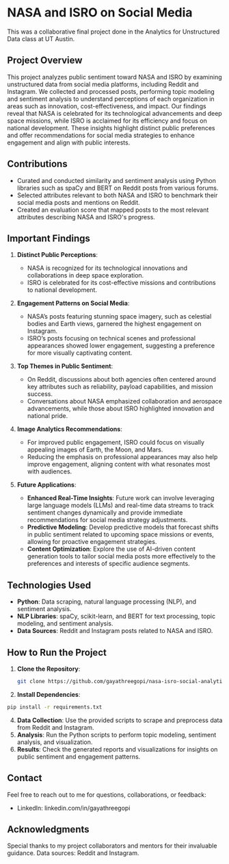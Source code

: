 # NASA and ISRO on Social Media

This was a collaborative final project done in the Analytics for Unstructured Data class at UT Austin.

## Project Overview

This project analyzes public sentiment toward NASA and ISRO by examining unstructured data from social media platforms, including Reddit and Instagram. We collected and processed posts, performing topic modeling and sentiment analysis to understand perceptions of each organization in areas such as innovation, cost-effectiveness, and impact. Our findings reveal that NASA is celebrated for its technological advancements and deep space missions, while ISRO is acclaimed for its efficiency and focus on national development. These insights highlight distinct public preferences and offer recommendations for social media strategies to enhance engagement and align with public interests.

## Contributions

- Curated and conducted similarity and sentiment analysis using Python libraries such as spaCy and BERT on Reddit posts from various forums.
- Selected attributes relevant to both NASA and ISRO to benchmark their social media posts and mentions on Reddit.
- Created an evaluation score that mapped posts to the most relevant attributes describing NASA and ISRO's progress.

## Important Findings

1. **Distinct Public Perceptions**:
   - NASA is recognized for its technological innovations and collaborations in deep space exploration.
   - ISRO is celebrated for its cost-effective missions and contributions to national development.

2. **Engagement Patterns on Social Media**:
   - NASA’s posts featuring stunning space imagery, such as celestial bodies and Earth views, garnered the highest engagement on Instagram.
   - ISRO’s posts focusing on technical scenes and professional appearances showed lower engagement, suggesting a preference for more visually captivating content.

3. **Top Themes in Public Sentiment**:
   - On Reddit, discussions about both agencies often centered around key attributes such as reliability, payload capabilities, and mission success.
   - Conversations about NASA emphasized collaboration and aerospace advancements, while those about ISRO highlighted innovation and national pride.

4. **Image Analytics Recommendations**:
   - For improved public engagement, ISRO could focus on visually appealing images of Earth, the Moon, and Mars.
   - Reducing the emphasis on professional appearances may also help improve engagement, aligning content with what resonates most with audiences.

5. **Future Applications**:
   - **Enhanced Real-Time Insights**: Future work can involve leveraging large language models (LLMs) and real-time data streams to track sentiment changes dynamically and provide immediate recommendations for social media strategy adjustments.
   - **Predictive Modeling**: Develop predictive models that forecast shifts in public sentiment related to upcoming space missions or events, allowing for proactive engagement strategies.
   - **Content Optimization**: Explore the use of AI-driven content generation tools to tailor social media posts more effectively to the preferences and interests of specific audience segments.

## Technologies Used

- **Python**: Data scraping, natural language processing (NLP), and sentiment analysis.
- **NLP Libraries**: spaCy, scikit-learn, and BERT for text processing, topic modeling, and sentiment analysis.
- **Data Sources**: Reddit and Instagram posts related to NASA and ISRO.

## How to Run the Project

1. **Clone the Repository**:
   ```bash
   git clone https://github.com/gayathreegopi/nasa-isro-social-analytics.git
    ```
2. **Install Dependencies**: 
  ```bash
  pip install -r requirements.txt
  ```
4. **Data Collection**: 
  Use the provided scripts to scrape and preprocess data from Reddit and Instagram.
5. **Analysis**: 
  Run the Python scripts to perform topic modeling, sentiment analysis, and visualization.
6. **Results**:
  Check the generated reports and visualizations for insights on public sentiment and engagement patterns.

## Contact
Feel free to reach out to me for questions, collaborations, or feedback:
* LinkedIn: linkedin.com/in/gayathreegopi

## Acknowledgments
Special thanks to my project collaborators and mentors for their invaluable guidance.
Data sources: Reddit and Instagram.
